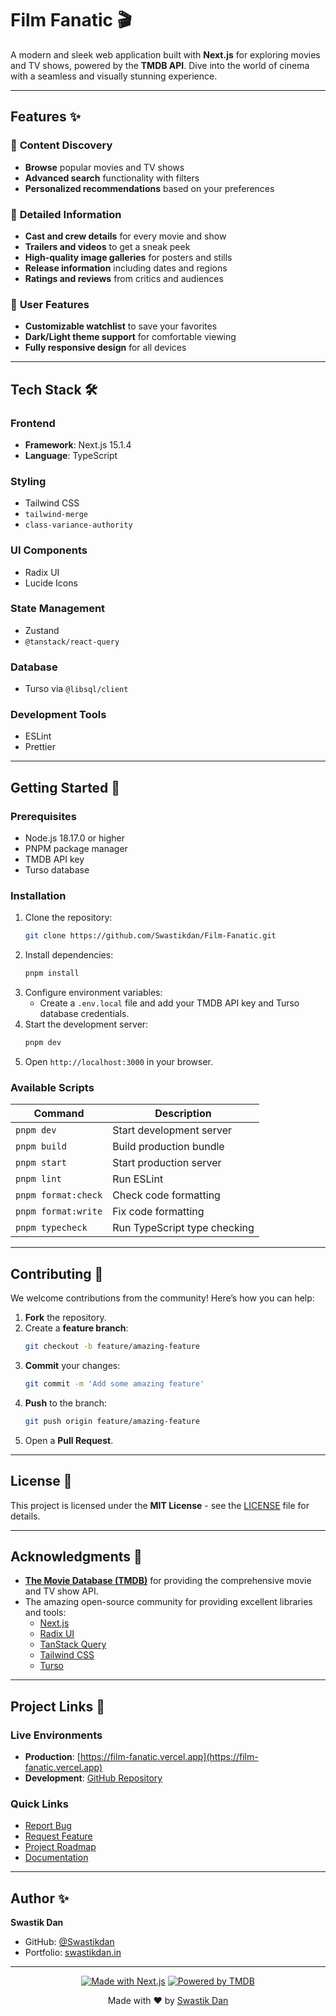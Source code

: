 # Film Fanatic 🎬

A modern and sleek web application built with **Next.js** for exploring movies and TV shows, powered by the **TMDB API**. Dive into the world of cinema with a seamless and visually stunning experience.

---

## Features ✨

### 🎥 **Content Discovery**

- **Browse** popular movies and TV shows
- **Advanced search** functionality with filters
- **Personalized recommendations** based on your preferences

### 📄 **Detailed Information**

- **Cast and crew details** for every movie and show
- **Trailers and videos** to get a sneak peek
- **High-quality image galleries** for posters and stills
- **Release information** including dates and regions
- **Ratings and reviews** from critics and audiences

### 👤 **User Features**

- **Customizable watchlist** to save your favorites
- **Dark/Light theme support** for comfortable viewing
- **Fully responsive design** for all devices

---

## Tech Stack 🛠️

### Frontend

- **Framework**: Next.js 15.1.4
- **Language**: TypeScript

### Styling

- Tailwind CSS
- `tailwind-merge`
- `class-variance-authority`

### UI Components

- Radix UI
- Lucide Icons

### State Management

- Zustand
- `@tanstack/react-query`

### Database

- Turso via `@libsql/client`

### Development Tools

- ESLint
- Prettier

---

## Getting Started 🚀

### Prerequisites

- Node.js 18.17.0 or higher
- PNPM package manager
- TMDB API key
- Turso database

### Installation

1. Clone the repository:
   ```bash
   git clone https://github.com/Swastikdan/Film-Fanatic.git
   ```
2. Install dependencies:
   ```bash
   pnpm install
   ```
3. Configure environment variables:
   - Create a `.env.local` file and add your TMDB API key and Turso database credentials.
4. Start the development server:
   ```bash
   pnpm dev
   ```
5. Open `http://localhost:3000` in your browser.

### Available Scripts

| Command             | Description                  |
| ------------------- | ---------------------------- |
| `pnpm dev`          | Start development server     |
| `pnpm build`        | Build production bundle      |
| `pnpm start`        | Start production server      |
| `pnpm lint`         | Run ESLint                   |
| `pnpm format:check` | Check code formatting        |
| `pnpm format:write` | Fix code formatting          |
| `pnpm typecheck`    | Run TypeScript type checking |

---

## Contributing 🤝

We welcome contributions from the community! Here’s how you can help:

1. **Fork** the repository.
2. Create a **feature branch**:
   ```bash
   git checkout -b feature/amazing-feature
   ```
3. **Commit** your changes:
   ```bash
   git commit -m 'Add some amazing feature'
   ```
4. **Push** to the branch:
   ```bash
   git push origin feature/amazing-feature
   ```
5. Open a **Pull Request**.

---

## License 📝

This project is licensed under the **MIT License** - see the [LICENSE](LICENSE) file for details.

---

## Acknowledgments 🙏

- **[The Movie Database (TMDB)](https://www.themoviedb.org/)** for providing the comprehensive movie and TV show API.
- The amazing open-source community for providing excellent libraries and tools:
  - [Next.js](https://nextjs.org/)
  - [Radix UI](https://www.radix-ui.com/)
  - [TanStack Query](https://tanstack.com/query/)
  - [Tailwind CSS](https://tailwindcss.com/)
  - [Turso](https://turso.tech/)

---

## Project Links 🔗

### Live Environments

- **Production**: [https://film-fanatic.vercel.app](https://film-fanatic.vercel.app)
- **Development**: [GitHub Repository](https://github.com/Swastikdan/Film-Fanatic)

### Quick Links

- [Report Bug](https://github.com/Swastikdan/Film-Fanatic/issues)
- [Request Feature](https://github.com/Swastikdan/Film-Fanatic/issues)
- [Project Roadmap](https://github.com/Swastikdan/Film-Fanatic/projects)
- [Documentation](https://github.com/Swastikdan/Film-Fanatic/wiki)

---

## Author ✨

**Swastik Dan**

- GitHub: [@Swastikdan](https://github.com/Swastikdan)
- Portfolio: [swastikdan.in](https://www.swastikdan.in)

---

<div align="center">

[![Made with Next.js](https://img.shields.io/badge/Made%20with-Next.js-000000?style=for-the-badge&logo=next.js)](https://nextjs.org)
[![Powered by TMDB](https://img.shields.io/badge/Powered%20by-TMDB-01B4E4?style=for-the-badge&logo=themoviedatabase)](https://www.themoviedb.org)

Made with ❤️ by [Swastik Dan](https://github.com/Swastikdan)

</div>
